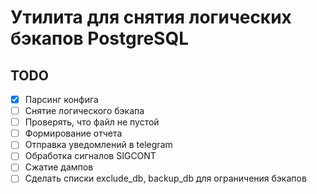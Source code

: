 # Утилита для снятия логических бэкапов PostgreSQL


## TODO

- [x] Парсинг конфига
- [ ] Снятие логического бэкапа
- [ ] Проверять, что файл не пустой
- [ ] Формирование отчета
- [ ] Отправка уведомлений в telegram
- [ ] Обработка сигналов SIGCONT
- [ ] Сжатие дампов
- [ ] Сделать списки exclude_db, backup_db для ограничения бэкапов